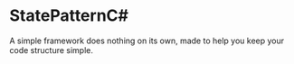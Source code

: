 # StatePatternC#

A simple framework does nothing on its own, made to help you keep your code structure simple.